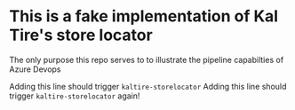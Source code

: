 # This is a fake implementation of Kal Tire's store locator

The only purpose this repo serves to to illustrate the pipeline
capabilties of Azure Devops

Adding this line should trigger `kaltire-storelocator`
Adding this line should trigger `kaltire-storelocator` again!
